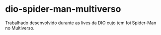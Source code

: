 # dio-spider-man-multiverso
Trabalhado desenvolvido durante as lives da DIO cujo tem foi Spider-Man no Multiverso.
